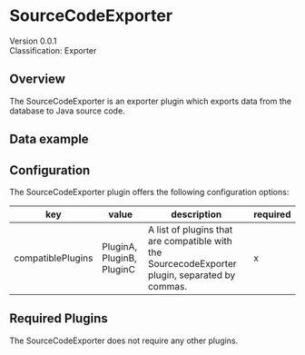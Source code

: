 # SourceCodeExporter
Version 0.0.1  
Classification: Exporter

Overview
-----
The SourceCodeExporter is an exporter plugin which exports data from the database to Java source code.

Data example
-----

Configuration
-----
The SourceCodeExporter plugin offers the following configuration options:

| key  | value | description | required |
| ------------- | ------------- |  ------------- | ------------- |
| compatiblePlugins | PluginA, PluginB, PluginC | A list of plugins that are compatible with the SourcecodeExporter plugin, separated by commas. | x

Required Plugins
-----
The SourceCodeExporter does not require any other plugins.


 